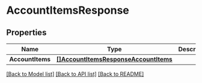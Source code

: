 # AccountItemsResponse

## Properties

Name | Type | Description | Notes
------------ | ------------- | ------------- | -------------
**AccountItems** | [**[]AccountItemsResponseAccountItems**](accountItemsResponse_account_items.md) |  | 

[[Back to Model list]](../README.md#documentation-for-models) [[Back to API list]](../README.md#documentation-for-api-endpoints) [[Back to README]](../README.md)


